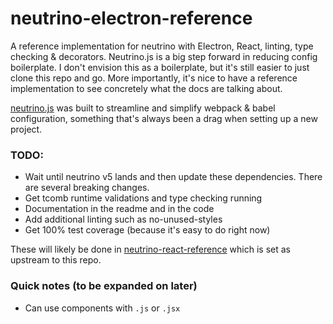 # neutrino-electron-reference
A reference implementation for neutrino with Electron, React, linting, type checking & decorators. Neutrino.js is a big step forward in reducing config boilerplate. I don't envision this as a boilerplate, but it's still easier to just clone this repo and go. More importantly, it's nice to have a reference implementation to see concretely what the docs are talking about.


[neutrino.js](https://neutrino.js.org) was built to streamline and simplify webpack & babel configuration, something that's always been a drag when setting up a new project.


### TODO:
* Wait until neutrino v5 lands and then update these dependencies. There are several breaking changes.
* Get tcomb runtime validations and type checking running
* Documentation in the readme and in the code
* Add additional linting such as no-unused-styles
* Get 100% test coverage (because it's easy to do right now)

These will likely be done in [neutrino-react-reference](https://github.com/jefffriesen/neutrino-react-reference) which is set as upstream to this repo.


### Quick notes (to be expanded on later)
* Can use components with `.js` or `.jsx`
